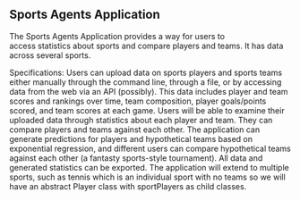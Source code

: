 ## Sports Agents Application

The Sports Agents Application provides a way for users to  
access statistics about sports and compare players and teams. 
It has data across several sports.

Specifications: 
Users can upload data on sports players and sports teams either
manually through the command line, through a file, or by 
accessing data from the web via an API (possibly). This data 
includes player and team scores and rankings over time, team 
composition, player goals/points scored, and team scores at each 
game. Users will be able to examine their uploaded data through 
statistics about each player and team. They can compare players 
and teams against each other. The application can generate 
predictions for players and hypothetical teams based on exponential regression,
and different users can compare hypothetical teams against each other 
(a fantasty sports-style tournament). All data and generated 
statistics can be exported.
The application will extend to multiple sports, such as tennis which is
an individual sport with no teams so we will have an abstract Player class
with sportPlayers as child classes.
